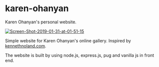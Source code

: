 # karen-ohanyan
Karen Ohanyan's personal website.

<a href="https://ibb.co/ZxtKBGW"><img src="https://i.ibb.co/VTrDgJ2/Screen-Shot-2019-01-31-at-01-51-15.png" alt="Screen-Shot-2019-01-31-at-01-51-15" border="0"></a><br />

Simple website for Karen Ohanyan's online gallery. Inspired by [kennethnoland.com](http://www.kennethnoland.com).


The website is built by using node.js, express.js, pug and vanilla js in front end.
